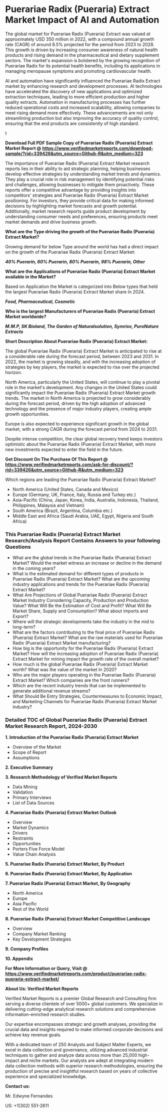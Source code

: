 <meta name="title" content="Global Puerariae Radix (Pueraria) Extract Market Impact of AI and Automation"><meta name="description" content="The global market for Puerariae Radix (Pueraria) Extract was valued at approximately USD 350 million in 2022, with a compound annual growth rate (CAGR) of around 8.5% "><meta name="title" content="Puerariae Radix (Pueraria) Extract Market Size, Share, Scope, Trends, Growth, Opportunities, Analysis, Forecast"><h1>Puerariae Radix (Pueraria) Extract Market Impact of AI and Automation</h1><p>The global market for Puerariae Radix (Pueraria) Extract was valued at approximately USD 350 million in 2022, with a compound annual growth rate (CAGR) of around 8.5% projected for the period from 2023 to 2028. This growth is driven by increasing consumer awareness of natural health products and rising demand in the pharmaceutical and dietary supplement sectors. The market's expansion is bolstered by the growing recognition of Puerariae Radix for its potential health benefits, including its applications in managing menopause symptoms and promoting cardiovascular health.</p><p>AI and automation have significantly influenced the Puerariae Radix Extract market by enhancing research and development processes. AI technologies have accelerated the discovery of new applications and optimized extraction techniques, leading to more efficient production and higher quality extracts. Automation in manufacturing processes has further reduced operational costs and increased scalability, allowing companies to meet rising demand more effectively. These advancements are not only streamlining production but also improving the accuracy of quality control, ensuring that the end products are consistently of high standard.</p>t</p><p id="" class=""><strong>Download Full PDF Sample Copy of Puerariae Radix (Pueraria) Extract Market Report @ <a href="https://www.verifiedmarketreports.com/download-sample/?rid=339426&utm_source=Github-R&utm_medium=323" target="_blank">https://www.verifiedmarketreports.com/download-sample/?rid=339426&utm_source=Github-R&utm_medium=323</a></strong></p><p>The importance of&nbsp;Puerariae Radix (Pueraria) Extract Market research reports lies in their ability to aid strategic planning, helping businesses develop effective strategies by understanding market trends and dynamics. They play a crucial role in risk management by identifying potential risks and challenges, allowing businesses to mitigate them proactively. These reports offer a competitive advantage by providing insights into competitors' strategies and Puerariae Radix (Pueraria) Extract Market positioning. For investors, they provide critical data for making informed decisions by highlighting market forecasts and growth potential. Additionally, market research reports guide product development by understanding consumer needs and preferences, ensuring products meet market demands and drive business growth.</p><p><strong>What are the&nbsp;Type driving the growth of the Puerariae Radix (Pueraria) Extract Market?</strong></p><p id="" class="">Growing demand for below Type around the world has had a direct impact on the growth of the Puerariae Radix (Pueraria) Extract Market:</p><em><strong>40% Puerarin, 60% Puerarin, 80% Puerarin, 98% Puerarin, Other</strong></em></p><strong>What are the&nbsp;Applications&nbsp;of Puerariae Radix (Pueraria) Extract Market available in the Market?</strong></p><p id="" class="">Based on Application the Market is categorized into Below types that held the largest Puerariae Radix (Pueraria) Extract Market share In 2024.</p><em><strong>Food, Pharmaceutical, Cosmetic</strong></em></p><strong>Who is the largest Manufacturers of Puerariae Radix (Pueraria) Extract Market worldwide?</strong></p><p><em><strong>M.M.P, SK Bioland, The Garden of Naturalsolution, Symrise, PuroNature Extracts</strong></em></p><p id="" class=""><strong>Short Description About Puerariae Radix (Pueraria) Extract Market:</strong></p><p>The global Puerariae Radix (Pueraria) Extract Market is anticipated to rise at a considerable rate during the forecast period, between 2023 and 2031. In 2022, the market is growing steadily, and with the increasing adoption of strategies by key players, the market is expected to rise over the projected horizon.</p><p>North America, particularly the United States, will continue to play a pivotal role in the market's development. Any changes in the United States could significantly impact the Puerariae Radix (Pueraria) Extract Market growth trends. The market in North America is projected to grow considerably during the forecast period, driven by the high adoption of advanced technology and the presence of major industry players, creating ample growth opportunities.</p><p>Europe is also expected to experience significant growth in the global market, with a strong CAGR during the forecast period from 2024 to 2031.</p><p>Despite intense competition, the clear global recovery trend keeps investors optimistic about the Puerariae Radix (Pueraria) Extract Market, with more new investments expected to enter the field in the future.</p><p id="" class=""><strong>Get Discount On The Purchase Of This Report @ <a href="https://www.verifiedmarketreports.com/ask-for-discount/?rid=339426&utm_source=Github-R&utm_medium=323" target="_blank">https://www.verifiedmarketreports.com/ask-for-discount/?rid=339426&utm_source=Github-R&utm_medium=323</a></strong></p>Which regions are leading the Puerariae Radix (Pueraria) Extract Market?</p><ul><li>North America (United States, Canada and Mexico)</li><li>Europe (Germany, UK, France, Italy, Russia and Turkey etc.)</li><li>Asia-Pacific (China, Japan, Korea, India, Australia, Indonesia, Thailand, Philippines, Malaysia and Vietnam)</li><li>South America (Brazil, Argentina, Columbia etc.)</li><li>Middle East and Africa (Saudi Arabia, UAE, Egypt, Nigeria and South Africa)</li></ul><h3 id="" class="">This Puerariae Radix (Pueraria) Extract Market Research/Analysis Report Contains Answers to your following Questions</h3><ul><li>What are the global trends in the Puerariae Radix (Pueraria) Extract Market? Would the market witness an increase or decline in the demand in the coming years?</li><li>What is the estimated demand for different types of products in Puerariae Radix (Pueraria) Extract Market? What are the upcoming industry applications and trends for the Puerariae Radix (Pueraria) Extract Market?</li><li>What Are Projections of Global Puerariae Radix (Pueraria) Extract Market Industry Considering Capacity, Production and Production Value? What Will Be the Estimation of Cost and Profit? What Will Be Market Share, Supply and Consumption? What about imports and Export?</li><li>Where will the strategic developments take the industry in the mid to long-term?</li><li>What are the factors contributing to the final price of Puerariae Radix (Pueraria) Extract Market? What are the raw materials used for Puerariae Radix (Pueraria) Extract Market manufacturing?</li><li>How big is the opportunity for the Puerariae Radix (Pueraria) Extract Market? How will the increasing adoption of Puerariae Radix (Pueraria) Extract Market for mining impact the growth rate of the overall market?</li><li>How much is the global Puerariae Radix (Pueraria) Extract Market worth? What was the value of the market In 2020?</li><li>Who are the major players operating in the Puerariae Radix (Pueraria) Extract Market? Which companies are the front runners?</li><li>Which are the recent industry trends that can be implemented to generate additional revenue streams?</li><li>What Should Be Entry Strategies, Countermeasures to Economic Impact, and Marketing Channels for Puerariae Radix (Pueraria) Extract Market Industry?</li></ul><h3 id="" class="">Detailed TOC of Global Puerariae Radix (Pueraria) Extract Market Research Report, 2024-2030</h3><p id="" class=""><strong>1. Introduction of the Puerariae Radix (Pueraria) Extract Market</strong></p><ul><li>Overview of the Market</li><li>Scope of Report</li><li>Assumptions</li></ul><p id="" class=""><strong>2. Executive Summary</strong></p><p id="" class=""><strong>3. Research Methodology of Verified Market Reports</strong></p><ul><li>Data Mining</li><li>Validation</li><li>Primary Interviews</li><li>List of Data Sources</li></ul><p id="" class=""><strong>4. Puerariae Radix (Pueraria) Extract Market Outlook</strong></p><ul><li>Overview</li><li>Market Dynamics</li><li>Drivers</li><li>Restraints</li><li>Opportunities</li><li>Porters Five Force Model</li><li>Value Chain Analysis</li></ul><p id="" class=""><strong>5. Puerariae Radix (Pueraria) Extract Market, By Product</strong></p><p id="" class=""><strong>6. Puerariae Radix (Pueraria) Extract Market, By Application</strong></p><p id="" class=""><strong>7. Puerariae Radix (Pueraria) Extract Market, By Geography</strong></p><ul><li>North America</li><li>Europe</li><li>Asia Pacific</li><li>Rest of the World</li></ul><p id="" class=""><strong>8. Puerariae Radix (Pueraria) Extract Market Competitive Landscape</strong></p><ul><li>Overview</li><li>Company Market Ranking</li><li>Key Development Strategies</li></ul><p id="" class=""><strong>9. Company Profiles</strong></p><p id="" class=""><strong>10. Appendix</strong></p><p id="" class=""><strong>For More Information or Query, Visit @ <a href="https://www.verifiedmarketreports.com/product/puerariae-radix-pueraria-extract-market/" target="_blank">https://www.verifiedmarketreports.com/product/puerariae-radix-pueraria-extract-market/</a></strong></p><p id="" class=""><strong>About Us: Verified Market Reports</strong></p><p id="" class="">Verified Market Reports is a premier Global Research and Consulting firm serving a diverse clientele of over 5000+ global customers. We specialize in delivering cutting-edge analytical research solutions and comprehensive information-enriched research studies.</p><p id="" class="">Our expertise encompasses strategic and growth analyses, providing the crucial data and insights required to make informed corporate decisions and achieve key revenue goals.</p><p id="" class="">With a dedicated team of 250 Analysts and Subject Matter Experts, we excel in data collection and governance, utilizing advanced industrial techniques to gather and analyze data across more than 25,000 high-impact and niche markets. Our analysts are adept at integrating modern data collection methods with superior research methodologies, ensuring the production of precise and insightful research based on years of collective experience and specialized knowledge.</p><p id="" class=""><strong>Contact us:</strong></p><p id="" class="">Mr. Edwyne Fernandes</p><p id="" class="">US: +1(302) 551-2611</p>